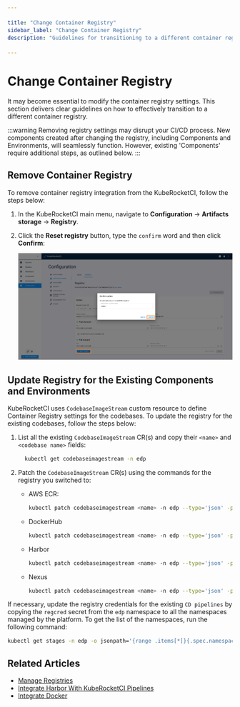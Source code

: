 ```yaml
---

title: "Change Container Registry"
sidebar_label: "Change Container Registry"
description: "Guidelines for transitioning to a different container registry within KubeRocketCI, ensuring smooth updates for both new and existing components."

---
```

<!-- markdownlint-disable MD025 -->

# Change Container Registry

<head>
  <link rel="canonical" href="https://docs.kuberocketci.io/docs/user-guide/change-container-registry/" />
</head>

It may become essential to modify the container registry settings. This section delivers clear guidelines on how to effectively transition to a different container registry.

:::warning
  Removing registry settings may disrupt your CI/CD process. New components created after changing the registry, including Components and Environments, will seamlessly function. However, existing 'Components' require additional steps, as outlined below.
:::

## Remove Container Registry

To remove container registry integration from the KubeRocketCI, follow the steps below:

  1. In the KubeRocketCI main menu, navigate to **Configuration** -> **Artifacts storage** -> **Registry**.

  2. Click the **Reset registry** button, type the `confirm` word and then click **Confirm**:

      ![Registry settings](../assets/operator-guide/container-registry-reset.png "Registry settings")

## Update Registry for the Existing Components and Environments

KubeRocketCI uses `CodebaseImageStream` custom resource to define Container Registry settings for the codebases. To update the registry for the existing codebases, follow the steps below:

1. List all the existing `CodebaseImageStream` CR(s) and copy their `<name>` and `<codebase name>` fields:

    ```bash
      kubectl get codebaseimagestream -n edp
    ```

2. Patch the `CodebaseImageStream` CR(s) using the commands for the registry you switched to:

    * AWS ECR:

      ```bash
      kubectl patch codebaseimagestream <name> -n edp --type='json' -p='[{"op": "replace", "path": "/spec/imageName", "value": "<Registry Endpoint>/<Registry Space>/<codebase name>"}]'
      ```

    * DockerHub

      ```bash
      kubectl patch codebaseimagestream <name> -n edp --type='json' -p='[{"op": "replace", "path": "/spec/imageName", "value": "dockerhub.io/<User>/<codebase name>"}]'
      ```

    * Harbor

      ```bash
      kubectl patch codebaseimagestream <name> -n edp --type='json' -p='[{"op": "replace", "path": "/spec/imageName", "value": "<Registry Endpoint>/<Registry Space>/<codebase name>}]'
      ```

    * Nexus

      ```bash
      kubectl patch codebaseimagestream <name> -n edp --type='json' -p='[{"op": "replace", "path": "/spec/imageName", "value": "<Registry Endpoint>/<Registry Space>/<codebase name>}]'
      ```

If necessary, update the registry credentials for the existing `CD pipelines` by copying the `regcred` secret from the `edp` namespace to all the namespaces managed by the platform. To get the list of the namespaces, run the following command:

```bash
kubectl get stages -n edp -o jsonpath='{range .items[*]}{.spec.namespace}{"\n"}{end}'
```

## Related Articles

* [Manage Registries](./manage-container-registries.md)
* [Integrate Harbor With KubeRocketCI Pipelines](../operator-guide/artifacts-management/harbor-integration.md)
* [Integrate Docker](../quick-start/integrate-container-registry.md)
